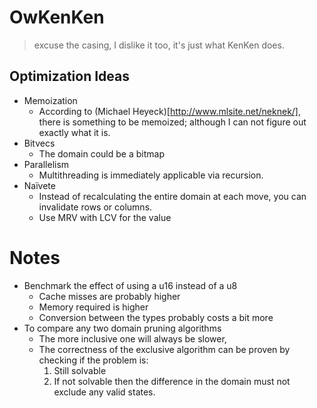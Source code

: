 # OwKenKen
> excuse the casing, I dislike it too, it's just what KenKen does.

## Optimization Ideas

- Memoization
  - According to (Michael Heyeck)[http://www.mlsite.net/neknek/], there is something to be memoized; although I can not figure out exactly what it is.
- Bitvecs
  - The domain could be a bitmap
- Parallelism
  - Multithreading is immediately applicable via recursion.
- Naïvete
  - Instead of recalculating the entire domain at each move, you can invalidate rows or columns.
  - Use MRV with LCV for the value

# Notes

- Benchmark the effect of using a u16 instead of a u8
  - Cache misses are probably higher
  - Memory required is higher
  - Conversion between the types probably costs a bit more
- To compare any two domain pruning algorithms
  - The more inclusive one will always be slower,
  - The correctness of the exclusive algorithm can be proven by checking if the problem is:
    1. Still solvable
    2. If not solvable then the difference in the domain must not exclude any valid states.
